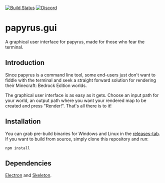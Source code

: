 [![Build Status](https://travis-ci.org/clarkx86/papyrus-gui.svg?branch=master)](https://travis-ci.org/clarkx86/papyrus-gui) [![Discord](https://img.shields.io/discord/569841820092203011.svg?logo=discord&logoColor=white)](https://discord.gg/J2sBaXa)
# papyrus.gui
A graphical user interface for papyrus, made for those who fear the terminal.

## Introduction
Since papyrus is a command line tool, some end-users just don't want to fiddle with the terminal and seek a straight forward solution for rendering their Minecraft: Bedrock Edition worlds.

The graphical user interface is as easy as it gets. Choose an input path for your world, an output path where you want your rendered map to be created and press "Render!". That's all there is to it!

## Installation
You can grab pre-build binaries for Windows and Linux in the [releases-tab](https://github.com/clarkx86/papyrus-gui/releases).
If you want to build from source, simply clone this repository and run:
```
npm install
```

## Dependencies
[Electron](https://electronjs.org/) and [Skeleton](http://getskeleton.com/).